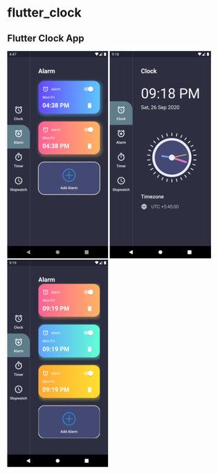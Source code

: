 # flutter_clock

## Flutter Clock App

<img height="480px" src="screenshots/screenshot1.png" > 
<img height="480px" src="screenshots/screenshot2.png" > 
<img height="480px" src="screenshots/screenshot3.png" >
